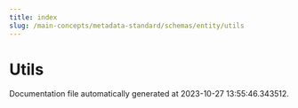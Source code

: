```yaml
---
title: index
slug: /main-concepts/metadata-standard/schemas/entity/utils
---
```


# Utils

Documentation file automatically generated at 2023-10-27 13:55:46.343512.
